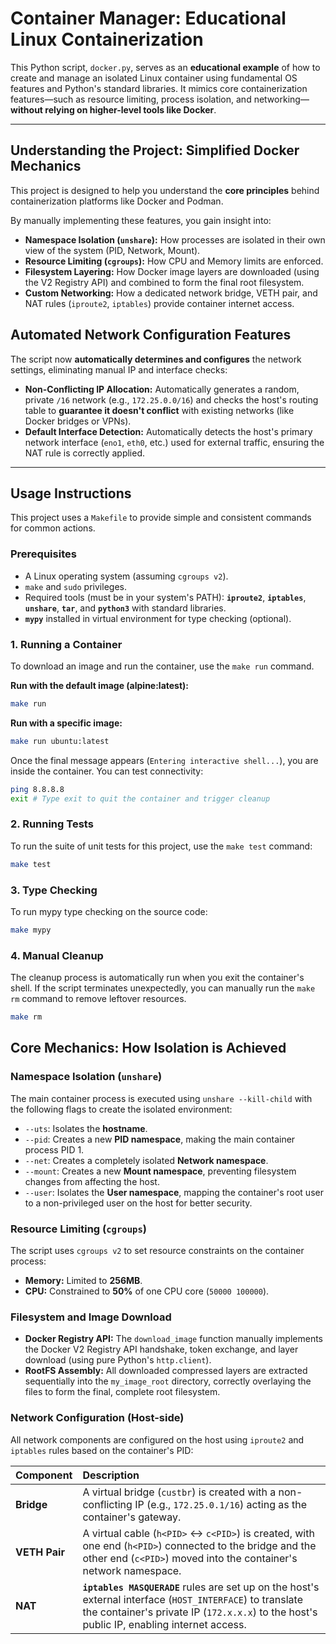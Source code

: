 # Container Manager: Educational Linux Containerization

This Python script, `docker.py`, serves as an **educational example** of how to create and manage an isolated Linux container using fundamental OS features and Python's standard libraries. It mimics core containerization features—such as resource limiting, process isolation, and networking—**without relying on higher-level tools like Docker**.

---

## Understanding the Project: Simplified Docker Mechanics

This project is designed to help you understand the **core principles** behind containerization platforms like Docker and Podman.

By manually implementing these features, you gain insight into:
* **Namespace Isolation (`unshare`):** How processes are isolated in their own view of the system (PID, Network, Mount).
* **Resource Limiting (`cgroups`):** How CPU and Memory limits are enforced.
* **Filesystem Layering:** How Docker image layers are downloaded (using the V2 Registry API) and combined to form the final root filesystem.
* **Custom Networking:** How a dedicated network bridge, VETH pair, and NAT rules (`iproute2`, `iptables`) provide container internet access.
  
## Automated Network Configuration Features

The script now **automatically determines and configures** the network settings, eliminating manual IP and interface checks:

* **Non-Conflicting IP Allocation:** Automatically generates a random, private `/16` network (e.g., `172.25.0.0/16`) and checks the host's routing table to **guarantee it doesn't conflict** with existing networks (like Docker bridges or VPNs).
* **Default Interface Detection:** Automatically detects the host's primary network interface (`eno1`, `eth0`, etc.) used for external traffic, ensuring the NAT rule is correctly applied.

---

## Usage Instructions

This project uses a `Makefile` to provide simple and consistent commands for common actions.

### Prerequisites

*   A Linux operating system (assuming `cgroups v2`).
*   `make` and `sudo` privileges.
*   Required tools (must be in your system's PATH): **`iproute2`**, **`iptables`**, **`unshare`**, **`tar`**, and **`python3`** with standard libraries.
*   **`mypy`** installed in virtual environment for type checking (optional).

### 1. Running a Container

To download an image and run the container, use the `make run` command.

**Run with the default image (alpine:latest):**
```bash
make run
```

**Run with a specific image:**
```bash
make run ubuntu:latest
```

Once the final message appears (`Entering interactive shell...`), you are inside the container. You can test connectivity:
```sh
ping 8.8.8.8
exit # Type exit to quit the container and trigger cleanup
```

### 2. Running Tests

To run the suite of unit tests for this project, use the `make test` command:
```bash
make test
```

### 3. Type Checking

To run mypy type checking on the source code:
```bash
make mypy
```

### 4. Manual Cleanup

The cleanup process is automatically run when you exit the container's shell. If the script terminates unexpectedly, you can manually run the `make rm` command to remove leftover resources.

```bash
make rm
```

## Core Mechanics: How Isolation is Achieved

### Namespace Isolation (`unshare`)

The main container process is executed using `unshare --kill-child` with the following flags to create the isolated environment:

* `--uts`: Isolates the **hostname**.
* `--pid`: Creates a new **PID namespace**, making the main container process PID 1.
* `--net`: Creates a completely isolated **Network namespace**.
* `--mount`: Creates a new **Mount namespace**, preventing filesystem changes from affecting the host.
* `--user`: Isolates the **User namespace**, mapping the container's root user to a non-privileged user on the host for better security.

### Resource Limiting (`cgroups`)

The script uses `cgroups v2` to set resource constraints on the container process:

* **Memory:** Limited to **256MB**.
* **CPU:** Constrained to **50%** of one CPU core (`50000 100000`).
### Filesystem and Image Download

* **Docker Registry API:** The `download_image` function manually implements the Docker V2 Registry API handshake, token exchange, and layer download (using pure Python's `http.client`).
* **RootFS Assembly:** All downloaded compressed layers are extracted sequentially into the `my_image_root` directory, correctly overlaying the files to form the final, complete root filesystem.

### Network Configuration (Host-side)

All network components are configured on the host using `iproute2` and `iptables` rules based on the container's PID:

| Component | Description |
| :--- | :--- |
| **Bridge** | A virtual bridge (`custbr`) is created with a non-conflicting IP (e.g., `172.25.0.1/16`) acting as the container's gateway. |
| **VETH Pair** | A virtual cable (`h<PID>` <-> `c<PID>`) is created, with one end (`h<PID>`) connected to the bridge and the other end (`c<PID>`) moved into the container's network namespace. |
| **NAT** | **`iptables MASQUERADE`** rules are set up on the host's external interface (`HOST_INTERFACE`) to translate the container's private IP (`172.x.x.x`) to the host's public IP, enabling internet access. |
